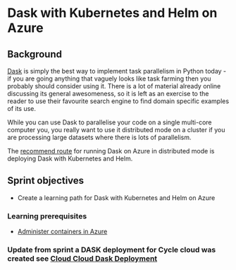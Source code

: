 # Dask with Kubernetes and Helm on Azure

## Background

[Dask](https://dask.org/) is simply the best way to implement task parallelism in Python today - if you are going anything that vaguely looks like task farming then you probably should consider using it. There is a lot of material already online discussing its general awesomeness, so it is left as an exercise to the reader to use their favourite search engine to find domain specific examples of its use.

While you can use Dask to parallelise your code on a single multi-core computer you, you really want to use it distributed mode on a cluster if you are processing large datasets where there is lots of parallelism.

The [recommend route](http://docs.dask.org/en/latest/setup/cloud.html) for running Dask on Azure in distributed mode is deploying Dask with Kubernetes and Helm.

## Sprint objectives 
* Create a learning path for Dask with Kubernetes and Helm on Azure

### Learning prerequisites
* [Administer containers in Azure](https://docs.microsoft.com/en-us/learn/paths/administer-containers-in-azure/)

### Update from sprint a DASK deployment for Cycle cloud was created see [Cloud Cloud Dask Deployment](https://github.com/research-software-reactor/cyclecloud/tree/master/CycleCloudProjects)

